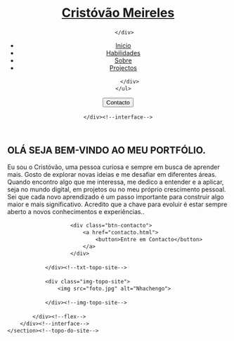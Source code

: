 <!DOCTYPE html>
<html lang="pt-br">
<head>
    <meta charset="UTF-8">
    <meta name="viewport" content="width=device-width, initial-scale=1.0">
    <title>Cristovao Meireles Nhachengo</title>
    <!--BOOTSTRAP ICONS-->
    <link rel="stylesheet" href="https://cdn.jsdelivr.net/npm/bootstrap-icons@1.11.3/font/bootstrap-icons.min.css">
    <!--FIM BOOTSTAP ICONS-->  
    <link rel="stylesheet" href="Cristovao.css">
</head>
<body>
    
<header>
    <div class="interface">
        <div class="logo">
            <a href="#">
                <h1>Cristóvão Meireles</h1>
            </a>

        </div>

<nav class="menu-desktop">
    <ul class="ul">
        <li><a href="Inicio.html">Inicio</a></li>
        <li><a href="habilidades.html">Habilidades</a></li>
        <li><a href="sobre mim.html">Sobre</a></li>
        <li><a href="projectos.html">Projectos</a></li>
        
        </div>
    </ul>
    
    
</nav>
<div class="btn-contacto">
    <a href="contacto.html">
        <button>Contacto</button>
    </a>

</div><!--btn-contacto-->

    </div><!--interface-->
</header>

<main>
    <section class="topo-do-site">
        <div class="interface">
            <div class="flex">
                <div class="txt-topo-site">
                    <h1>OLÁ SEJA BEM-VINDO AO MEU PORTFÓLIO<span>.</span></h1>
                    <p>Eu sou o Cristóvão, uma pessoa curiosa e sempre em busca de aprender mais. Gosto de explorar novas ideias e me desafiar em diferentes áreas. 
                        Quando encontro algo que me interessa, me dedico a entender e a aplicar, seja no mundo digital, em projetos ou no meu próprio crescimento pessoal. 
                        Sei que cada novo aprendizado é um passo importante para construir algo maior e mais significativo. 
                        Acredito que a chave para evoluir é estar sempre aberto a novos conhecimentos e experiências..</p>

                        <div class="btn-contacto">
                            <a href="contacto.html">
                                <button>Entre em Contacto</button>
                            </a>
                        </div>

                </div><!--txt-topo-site-->

                <div class="img-topo-site">
                    <img src="foto.jpg" alt="Nhachengo">

                </div><!--img-topo-site-->

            </div><!--flex-->
        </div><!--interface-->
    </section><!--topo-do-site-->

</main>

</body>
</html>
